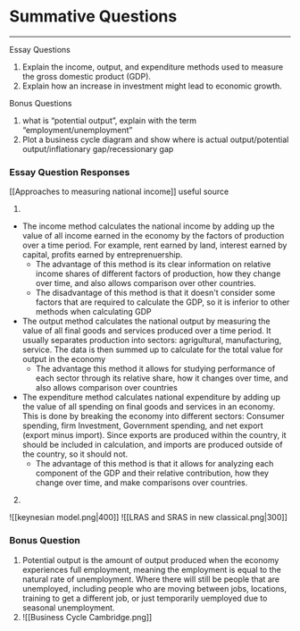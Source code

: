 # Summative Questions
---
Essay Questions
1. Explain the income, output, and expenditure methods used to measure the gross domestic product (GDP).
2. Explain how an increase in investment might lead to economic growth.

Bonus Questions
1. what is “potential output”, explain with the term “employment/unemployment” 
2. Plot a business cycle diagram and show where is 
actual output/potential output/inflationary gap/recessionary gap


### Essay Question Responses
[[Approaches to measuring national income]] useful source

1. 
- The income method calculates the national income by adding up the value of all income earned in the economy by the factors of production over a time period. For example, rent earned by land, interest earned by capital, profits earned by entreprenuership. 
	- The advantage of this method is its clear information on relative income shares of different factors of production, how they change over time, and also allows comparison over other countries.
	- The disadvantage of this method is that it doesn't consider some factors that are required to calculate the GDP, so it is inferior to other methods when calculating GDP
- The output method calculates the national output by measuring the value of all final goods and services produced over a time period. It usually separates production into sectors: agrigultural, manufacturing, service. The data is then summed up to calculate for the total value for output in the economy
	- The advantage this method it allows for studying performance of each sector through its relative share, how it changes over time, and also allows comparison over countries
- The expenditure method calculates national expenditure by adding up the value of all spending on final goods and services in an economy. This is done by breaking the economy into different sectors: Consumer spending, firm Investment, Government spending, and net export (export minus import). Since exports are produced within the country, it should be included in calculation, and imports are produced outside of the country, so it should not.
	- The advantage of this method is that it allows for analyzing each component of the GDP and their relative contribution, how they change over time, and make comparisons over countries.

2. 
![[keynesian model.png|400]]
![[LRAS and SRAS in new classical.png|300]]


### Bonus Question
1. Potential output is the amount of output produced when the economy experiences full employment, meaning the employment is equal to the natural rate of unemployment. Where there will still be people that are unemployed, including people who are moving between jobs, locations, training to get a different job, or just temporarily uemployed due to seasonal unemployment.
2. ![[Business Cycle Cambridge.png]] 